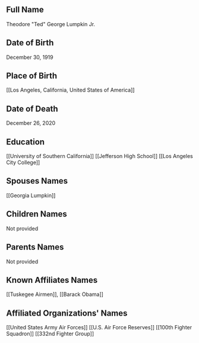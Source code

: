 ## Full Name
Theodore "Ted" George Lumpkin Jr.

## Date of Birth
December 30, 1919

## Place of Birth
[[Los Angeles, California, United States of America]]

## Date of Death
December 26, 2020

## Education
[[University of Southern California]]
[[Jefferson High School]]
[[Los Angeles City College]]

## Spouses Names
[[Georgia Lumpkin]]

## Children Names
Not provided

## Parents Names
Not provided

## Known Affiliates Names
[[Tuskegee Airmen]], [[Barack Obama]]

## Affiliated Organizations' Names
[[United States Army Air Forces]]
[[U.S. Air Force Reserves]]
[[100th Fighter Squadron]]
[[332nd Fighter Group]]

